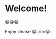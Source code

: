 # Welcome! <!-- {docsify-ignore} -->
:grin::grin::grin:

Enjoy please :grin:grin::grin::

[](_sidebar.md ':include')